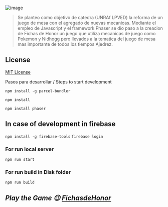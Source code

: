 
 ![image](https://user-images.githubusercontent.com/102615453/200910962-3329342c-ab4a-4aed-9292-d971b9b5fc86.png)

> Se planteo como objetivo de catedra (UNRAf LPVED) la reforma de un juego de mesa con el agregado de nuevas mecanicas. Mediante el empleo de Javascript y el framework Phaser se dio paso a la creacion de Fichas de Honor un juego que utiliza mecanicas de juego como Pokemon y Nidhogg pero llevados a la tematica del juego de mesa mas importante de todos los tiempos Ajedrez. 

## License

[MIT License](https://github.com/ourcade/phaser3-parcel-template/blob/master/LICENSE)


Pasos para desarrollar / Steps to start development

``` npm install -g parcel-bundler ```

```npm install```

```npm install phaser```
 ## In case of development in firebase
```npm install -g firebase-tools```
```firebase login```

### For run local server
```npm run start```
### For run build in Disk folder
```npm run build```

## ***Play the Game 😉 [FichasdeHonor](https://fichasdehonor2024.netlify.app/)***
